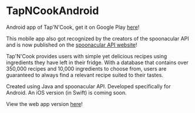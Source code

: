 # TapNCookAndroid
Android app of Tap'N'Cook, get it on Google Play [here](https://play.google.com/store/apps/details?id=com.pl.perry.tapncook)!

This mobile app also got recognized by the creators of the spoonacular API and is now published on the [spoonacular API website](https://spoonacular.com/food-api/apps)!

Tap'N'Cook provides users with simple yet delicious recipes using ingredients they have left in their fridge. With a database that contains over 350,000 recipes and 10,000 ingredients to choose from, users are guaranteed to always find a relevant recipe suited to their tastes.

Created using Java and spoonacular API.  Developed specifically for Android. An iOS version (in Swift) is coming soon. 

View the web app version [here](http://www.tapncook.ca/desktopHomepage.html)!


